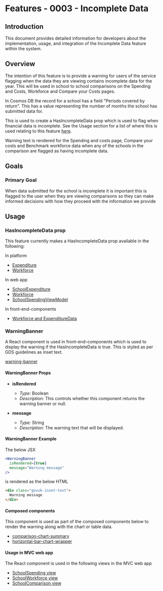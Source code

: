 # Features - 0003 -  Incomplete Data

## Introduction

This document provides detailed information for developers about the implementation, usage, and integration of the Incomplete Data feature within the system.

## Overview

The intention of this feature is to provide a warning for users of the service flagging when the data they are viewing contains incomplete data for the year. This will be used in school to school comparisons on the Spending and Costs, Workforce and Compare your Costs pages.

In Cosmos DB the record for a school has a field "Periods covered by return". This has a value representing the number of months the school has submitted data for.

This is used to create a HasIncompleteData prop which is used to flag when financial data is incomplete. See the Usage section for a list of where this is used relating to this feature [here](#usage).

Warning text is rendered for the Spending and costs page, Compare your costs and Benchmark workforce data when any of the schools in the comparison are flagged as having incomplete data.

## Goals

### Primary Goal

When data submitted for the school is incomplete it is important this is flagged to the user when they are viewing comparisons so they can make informed decisions with how they proceed with the information we provide

## Usage

### HasIncompleteData prop

This feature currently makes a HasIncompleteData prop available in the following:

In platform

- [Expenditure](../../../platform/src/abstractions/Platform.Domain/Responses/SchoolExpenditureResponseModel.cs)
- [Workforce](../../../platform/src/abstractions/Platform.Domain/Responses/WorkforceResponseModel.cs)

In web app

- [SchoolExpenditure](../../../web/src/Web.App/Domain/SchoolExpenditure.cs)
- [Workforce](../../../web/src/Web.App/Domain/Workforce.cs)
- [SchoolSpendingViewModel](../../../web/src/Web.App/ViewModels/SchoolSpendingViewModel.cs)

In front-end-components

- [Workforce and ExpenditureData](../../../front-end-components/src/services/types.tsx)

### WarningBanner

A React component is used in front-end-components which is used to display the warning if the HasIncompleteData is true. This is styled as per GDS guidelines as inset text.

[warning-banner](../../../front-end-components/src/components/warning-banner)

#### WarningBanner Props

- **isRendered**
  - *Type:* Boolean
  - *Description:* This controls whether this component returns the warning banner or null.

- **message**
  - *Type:* String
  - *Description:* The warning text that will be displayed.

#### WarningBanner Example

The below JSX

```jsx
<WarningBanner
  isRendered={true}
  message="Warning message"
/>
```

is rendered as the below HTML

```html
<div class="govuk-inset-text">
  Warning message
</div>
```

#### Composed components

This component is used as part of the composed components below to render the warning along with the chart or table data.

- [comparison-chart-summary](../../../front-end-components/src/composed/comparison-chart-summary/composed.tsx)
- [horizontal-bar-chart-wrapper](../../../front-end-components/src/composed/horizontal-bar-chart-wrapper/composed.tsx)

#### Usage in MVC web app

The React component is used in the following views in the MVC web app

- [SchoolSpending view](../../../web/src/Web.App/Views/SchoolSpending/Index.cshtml)
- [SchoolWorkforce view](../../../web/src/Web.App/Views/SchoolWorkforce/Index.cshtml)
- [SchoolComparison view](../../../web/src/Web.App/Views/SchoolComparison/Index.cshtml)
